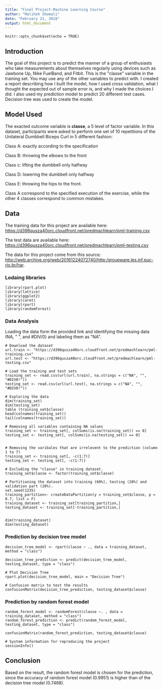 ```yaml
---
title: "Final Project-Machine Learning Course"
author: "Maliheh Shomali"
date: "February 21, 2018"
output: html_document
---
```


```{r setup, include=FALSE}
knitr::opts_chunk$set(echo = TRUE)
```

## Introduction
The goal of this project is to predict the manner of a group of enthusiasts who take measurements about themselves regularly using devices such as Jawbone Up, Nike FuelBand, and Fitbit.
This is the "classe" variable in the training set. You may use any of the other variables to predict with. I created a report describing how I built the model, how I used cross validation, what I thought the expected out of sample error is, and why I made the choices I did. I also used my prediction model to predict 20 different test cases. Decision tree was used to create the model. 

## Model Used
The exacted outcome variable is **classe**, a 5 level of factor variable. In this dataset, participants were asked to perform one set of 10 repetitions of the Unilateral Dumbbell Biceps Curl in 5 different fashion: 

  Class A: exactly according to the specification
  
  Class B: throwing the elbows to the front 
  
  Class c: lifting the dumbbell only halfway  
  
  Class D: lowering the dumbbell only halfway
  
  Class E:  throwing the hips to the front.

Class A correspond to the specified execution of the exercise, while the other 4 classes correspond to common mistakes. 

## Data
The training data for this project are available here:
https://d396qusza40orc.cloudfront.net/predmachlearn/pml-training.csv

The test data are available here:
https://d396qusza40orc.cloudfront.net/predmachlearn/pml-testing.csv

The data for this project come from this source: http://web.archive.org/web/20161224072740/http:/groupware.les.inf.puc-rio.br/har. 

### Lodaing libraries
```{r}
library(rpart.plot)
library(lattice)
library(ggplot2)
library(caret)
library(rpart)
library(randomForest)
```


### Data Analysis
Loading the data form the provided link and identifying the missing data (NA, " ", and #DIV/0) and labeling  them as "NA".

```{r Weight Lifting Exercise}
# Download the dataset
url.train <- "https://d396qusza40orc.cloudfront.net/predmachlearn/pml-training.csv"
url.test <- "https://d396qusza40orc.cloudfront.net/predmachlearn/pml-testing.csv"

# Load the training and test sets
training_set <- read.csv(url(url.train), na.strings = c("NA", "", "#DIV0!"))
testing_set <- read.csv(url(url.test), na.strings = c("NA", "", "#DIV0!"))

# Exploring the data
dim(training_set)
dim(testing_set)
table (training_set$classe)
head(colnames(training_set))
tail(colnames(training_set))

# Removing all variables containing NA values
training_set <- training_set[, colSums(is.na(training_set)) == 0]
testing_set <- testing_set[, colSums(is.na(testing_set)) == 0]


# Removing the varibales that are irrelevent to the prediction (column 1 to 7)
training_set <- training_set[, -c(1:7)]
testing_set <- testing_set[, -c(1:7)]

# Excluding the "classe" in training dataset.
training_set$classe <- factor(training_set$classe)

# Partitioning the dataset into training (60%), testing (20%) and validation part (20%).
set.seed(1235)
training_partition<- createDataPartition(y = training_set$classe, p = 0.7, list = F)
training_dataset <- training_set[training_partition,]
testing_dataset <- training_set[-training_partition,]


dim(training_dataset)
dim(testing_dataset)
```



### Prediction by decision tree model
```{r}
decision_tree_model <- rpart(classe ~ ., data = training_dataset, method = "class")

decision_tree_prediction <- predict(decision_tree_model, testing_dataset, type = "class")

# Plot Decision Tree
rpart.plot(decision_tree_model, main = "Decision Tree")

# Confusion matrix to test the results
confusionMatrix(decision_tree_prediction, testing_dataset$classe)
```

### Prediction by random forest model
```{r}
random_forest_model <- randomForest(classe ~. , data = training_dataset, method = "class")
random_forest_prediction <- predict(random_forest_model, testing_dataset, type = "class")

confusionMatrix(random_forest_prediction, testing_dataset$classe)
```

```{r}
# System information for reproducing the project
sessionInfo()
```

## Conclusion
Based on the result, the random forest model is chosen for the prediction, since the accuracy of random forest model (0.9951) is higher than of the decision tree model (0.7468).
